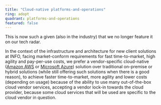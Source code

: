 ```yaml
---
title: "Cloud-native platforms-and-operations"
ring: adopt
quadrant: platforms-and-operations
featured: false
---
```


This is now such a given (also in the industry) that we no longer feature it on our tech radar.

In the context of the infrastructure and architecture for new client solutions at INFO, facing
market-conform requirements for fast time-to-market, high agility and pay-per-use costs, we prefer a
vendor-specific cloud-native ([Amazon AWS](/platforms-and-operations/aws) or [Microsoft Azure](/platforms-and-operations/azure))
solution over traditional on-premise or hybrid solutions (while still offering such solutions when
there is a good reason), to achieve faster time-to-market, more agility and lower costs (depending on usage)
because of the ability to use many out-of-the-box cloud vendor services, accepting a vendor lock-in towards the cloud
provider, because some cloud services that will be used are specific to the cloud vendor in
question.
